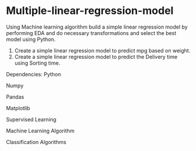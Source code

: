 # Multiple-linear-regression-model
Using Machine learning algorithm build a simple linear regression model by performing EDA and do necessary transformations and select the best model using Python.
1. Create a simple linear regression model to predict mpg based on weight.
2. Create a simple linear regression model to predict the Delivery time using Sorting time.

Dependencies:
Python

Numpy

Pandas

Matplotlib

Supervised Learning

Machine Learning Algorithm

Classification Algorithms
